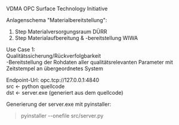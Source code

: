 VDMA OPC Surface Technology Initiative

Anlagenschema "Materialbereitstellung":  
1. Step Materialversorgungsraum DÜRR  
2. Step Materialaufbereitung & -bereitstellung WIWA  

Use Case 1:  
Qualitätssicherung/Rückverfolgbarkeit  
-Bereitstellung der Rohdaten aller qualitätsrelevanten Parameter mit Zeitstempel an übergeordnetes System 


Endpoint-Url: opc.tcp://127.0.0.1:4840  
src <- python quellcode  
dst <- server.exe (generiert aus dem quellcode)  
  
Generierung der server.exe mit pyinstaller:  
> pyinstaller --onefile src/server.py
